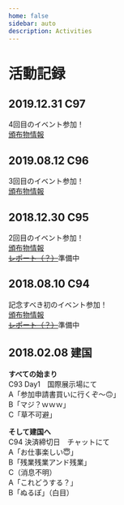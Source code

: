 ```yaml
---
home: false
sidebar: auto
description: Activities
---
```


# 活動記録

## 2019.12.31 C97
4回目のイベント参加！  
[頒布物情報](/archives/#_2019-12-04-c97参加します！)

## 2019.08.12 C96
3回目のイベント参加！  
[頒布物情報](/archives/#_2019-06-08-c96参加します！)

## 2018.12.30 C95
2回目のイベント参加！  
[頒布物情報](/archives/#_2018-11-03-c95参加します！)  
~~[レポート（？）](https://blog.ebiiim.com/diary/2350/)~~準備中

## 2018.08.10 C94
記念すべき初のイベント参加！  
[頒布物情報](/archives/#_2018-06-08-c94参加します！)  
~~[レポート（？）](https://blog.ebiiim.com/diary/2191/)~~準備中

## 2018.02.08 建国

**すべての始まり**  
C93 Day1　国際展示場にて  
A「参加申請書買いに行くぞ～🙃」  
B「マジ？ｗｗｗ」  
C「草不可避」  

**そして建国へ**  
C94 決済締切日　チャットにて  
A「お仕事楽しい😇」  
B「残業残業アンド残業」  
C（消息不明）  
A「これどうする？」  
B「ぬるぽ」（白目）
